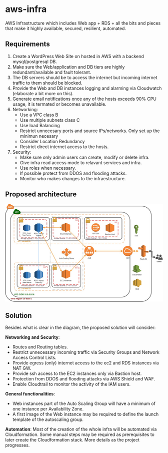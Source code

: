 # aws-infra
AWS Infrastructure which includes Web app + RDS + all the bits and pieces that make it highly available, secured, resilient, automated.

## Requirements

1. Create a WordPress Web Site on hosted in AWS with a backend mysql/postgresql DB.
2. Make sure the Web/application and DB tiers are highly redundant/available and fault tolerant.
3. The DB servers should be to access the internet but incoming internet traffic to them should be blocked.
4. Provide the Web and DB instances logging and alarming via Cloudwatch (elaborate a bit more on this).
5. Generate email notifications once any of the hosts exceeds 90% CPU usage, it is termated or becomes unavailable.
6. Networking:
	- Use a VPC class B
	- Use multiple subnets class C
	- Use load Balancing
	- Restrict unnecesary ports and source IPs/networks. Only set up the minimun necesary
	- Consider Location Redundancy
	- Restrict direct internet access to the hosts. 
7. Security:
	- Make sure only admin users can create, modify or delete infra.
	- Give infra read access mode to relavant services and infra.
	- Use roles when necessary.
	- If possible protect from DDOS and flooding attacks.
	- Monitor who makes changes to the infraestructure.


## Proposed architecture

![Diagram](https://github.com/carloshz4/aws-infra/blob/master/AWS-Infra.jpg)



## Solution

Besides what is clear in the diagram, the proposed solution will consider:

**Networking and Security**:
- Routes and Routing tables.
- Restrict unnecessary incoming traffic via Security Groups and Network Access Control Lists.
- Provide egress (only) internet access to the ec2 and RDS instances via NAT GW.
- Provide ssh access to the EC2 instances only via Bastion host.
- Protection from DDOS and flooding attacks via AWS Shield and WAF.
- Enable Cloudtrail to monitor the activity of the IAM users.

**General functionalities**:
- Web instances part of the Auto Scaling Group will have a minimum of one instance per Availability Zone.
- A first image of the Web instance may be required to define the launch template of the autoscaling group.

**Automation**:
Most of the creation of the whole infra will be automated via Cloudformation. Some manual steps may be required as prerequisites to later create the Cloudformation stack. More details as the project progresses.

